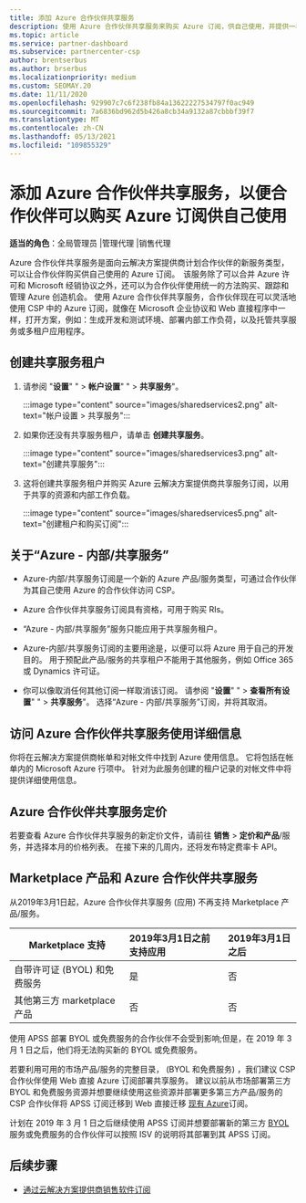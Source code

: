 ```yaml
---
title: 添加 Azure 合作伙伴共享服务
description: 使用 Azure 合作伙伴共享服务来购买 Azure 订阅，供自己使用，并提供一种统一的方法来购买、跟踪和管理 Azure。
ms.topic: article
ms.service: partner-dashboard
ms.subservice: partnercenter-csp
author: brentserbus
ms.author: brserbus
ms.localizationpriority: medium
ms.custom: SEOMAY.20
ms.date: 11/11/2020
ms.openlocfilehash: 929907c7c6f238fb84a13622227534797f0ac949
ms.sourcegitcommit: 7a6836bd962d5b426a8cb34a9132a87cbbbf39f7
ms.translationtype: MT
ms.contentlocale: zh-CN
ms.lasthandoff: 05/13/2021
ms.locfileid: "109855329"
---
```

# <a name="add-azure-partner-shared-services-so-partners-can-buy-azure-subscriptions-for-their-own-use"></a>添加 Azure 合作伙伴共享服务，以便合作伙伴可以购买 Azure 订阅供自己使用

**适当的角色**：全局管理员 |管理代理 |销售代理

Azure 合作伙伴共享服务是面向云解决方案提供商计划合作伙伴的新服务类型，可以让合作伙伴购买供自己使用的 Azure 订阅。  该服务除了可以合并 Azure 许可和 Microsoft 经销协议之外，还可以为合作伙伴使用统一的方法购买、跟踪和管理 Azure 创造机会。 使用 Azure 合作伙伴共享服务，合作伙伴现在可以灵活地使用 CSP 中的 Azure 订阅，就像在 Microsoft 企业协议和 Web 直接程序中一样，打开方案，例如：生成开发和测试环境、部署内部工作负荷，以及托管共享服务或多租户应用程序。  

## <a name="create-the-shared-services-tenant"></a>创建共享服务租户

1. 请参阅 "**设置**" "  >  **帐户设置**" "  >  **共享服务**"。

   :::image type="content" source="images/sharedservices2.png" alt-text="帐户设置 > 共享服务":::

2. 如果你还没有共享服务租户，请单击 **创建共享服务**。

   :::image type="content" source="images/sharedservices3.png" alt-text="创建共享服务":::

3. 这将创建共享服务租户并购买 Azure 云解决方案提供商共享服务订阅，以用于共享的资源和内部工作负载。

   :::image type="content" source="images/sharedservices5.png" alt-text="创建租户和购买订阅":::

## <a name="about-the-azure--internalshared-services-offer"></a>关于“Azure - 内部/共享服务”

- Azure-内部/共享服务订阅是一个新的 Azure 产品/服务类型，可通过合作伙伴为其自己使用 Azure 的合作伙伴访问 CSP。

- Azure 合作伙伴共享服务订阅具有资格，可用于购买 RIs。

- “Azure - 内部/共享服务”服务只能应用于共享服务租户。

- Azure-内部/共享服务订阅的主要用途是，以便可以将 Azure 用于自己的开发目的。 用于预配此产品/服务的共享租户不能用于其他服务，例如 Office 365 或 Dynamics 许可证。

- 你可以像取消任何其他订阅一样取消该订阅。 请参阅 "**设置**" "  >  **查看所有设置**" "  >  **共享服务**"。 选择“Azure - 内部/共享服务”订阅，并将其取消。

## <a name="accessing-azure-partner-shared-services-consumption-details"></a>访问 Azure 合作伙伴共享服务使用详细信息

你将在云解决方案提供商帐单和对帐文件中找到 Azure 使用信息。 它将包括在帐单内的 Microsoft Azure 行项中。 针对为此服务创建的租户记录的对帐文件中将提供详细使用信息。

## <a name="azure-partner-shared-services-pricing"></a>Azure 合作伙伴共享服务定价

若要查看 Azure 合作伙伴共享服务的新定价文件，请前往 **销售**  >  **定价和产品**/服务，并选择本月的价格列表。 在接下来的几周内，还将发布特定费率卡 API。

## <a name="marketplace-offers-and-azure-partner-shared-services"></a>Marketplace 产品和 Azure 合作伙伴共享服务

从2019年3月1日起，Azure 合作伙伴共享服务 (应用) 不再支持 Marketplace 产品/服务。

|**Marketplace 支持**   |**2019年3月1日之前支持应用**|**2019年3月1日之后**|
|---------------------------|:----------------------------|:-------------------|
|自带许可证 (BYOL) 和免费服务   | 是   | 否|
|其他第三方 marketplace 产品   | 否   |否|

使用 APSS 部署 BYOL 或免费服务的合作伙伴不会受到影响;但是，在 2019 年 3 月 1 日之后，他们将无法购买新的 BYOL 或免费服务。

若要利用可用的市场产品/服务的完整目录， (BYOL 和免费服务) ，我们建议 CSP 合作伙伴使用 Web 直接 Azure 订阅部署共享服务。  建议以前从市场部署第三方 BYOL 和免费服务资源并想要继续使用这些资源并部署更多第三方产品/服务的 CSP 合作伙伴将 APSS 订阅迁移到 Web 直接迁移 [现有 Azure](/azure/cloud-solution-provider/migration/migration#migrating-existing-azure-subscriptions)订阅。

计划在 2019 年 3 月 1 日之后继续使用 APSS 订阅并想要部署新的第三方 [BYOL](https://azuremarketplace.microsoft.com/marketplace/apps?filters=byol) 服务或免费服务的合作伙伴可以按照 ISV 的说明将其部署到其 APSS 订阅。

## <a name="next-steps"></a>后续步骤

- [通过云解决方案提供商销售软件订阅](csp-software-subscriptions.md)